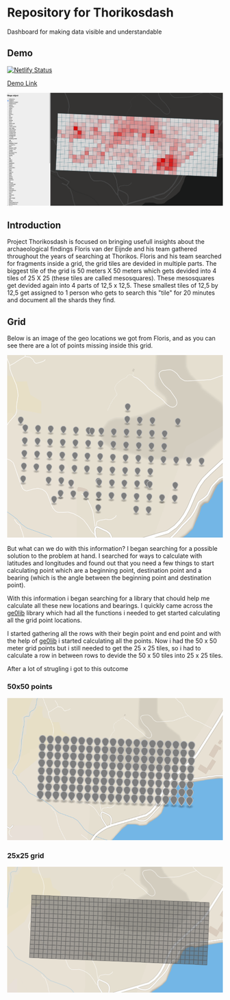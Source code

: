 # Repository for Thorikosdash
Dashboard for making data visible and understandable

## Demo
[![Netlify Status](https://api.netlify.com/api/v1/badges/ffb4fc85-192c-46d9-b242-6fc6df04a54b/deploy-status)](https://app.netlify.com/sites/hungry-hugle-63f43c/deploys)

[Demo Link](https://hungry-hugle-63f43c.netlify.com/)

<img src="src/images/github-images/productionbuild.png">

## Introduction

Project Thorikosdash is focused on bringing usefull insights about the archaeological findings Floris van der Eijnde and his team gathered throughout the years of searching
at Thorikos. Floris and his team searched for fragments inside a grid, the grid tiles are devided in multiple parts. The biggest tile of the grid is 50 meters X 50 meters
which gets devided into 4 tiles of 25 X 25 (these tiles are called mesosquares). These mesosquares get devided again into 4 parts of 12,5 x 12,5. These smallest tiles
of 12,5 by 12,5 get assigned to 1 person who gets to search this "tile" for 20 minutes and document all the shards they find.

## Grid
Below is an image of the geo locations we got from Floris, and as you can see there are a lot of points missing inside this grid.

<img src="src/images/github-images/aangeleverde-locaties.png">

But what can we do with this information? I began searching for a possible solution to the problem at hand. I searched for ways to calculate with latitudes and longitudes
and found out that you need a few things to start calculating point which are a beginning point, destination point and a bearing (which is the angle between the beginning point and destination point).

With this information i began searching for a library that chould help me calculate all these new locations and bearings. I quickly came across the [ge0lib](https://github.com/manuelbieh/geolib) library which had all the functions i needed
to get started calculating all the grid point locations.

I started gathering all the rows with their begin point and end point and with the help of [ge0lib](https://github.com/manuelbieh/geolib) i started calculating all the points.
Now i had the 50 x 50 meter grid points but i still needed to get the 25 x 25 tiles, so i had to calculate a row in between rows to devide the 50 x 50 tiles into 25 x 25 tiles.

After a lot of strugling i got to this outcome  

### 50x50 points
<img src="src/images/github-images/50x50grid.png">

### 25x25 grid
<img src="src/images/github-images/25x25grid.png">
